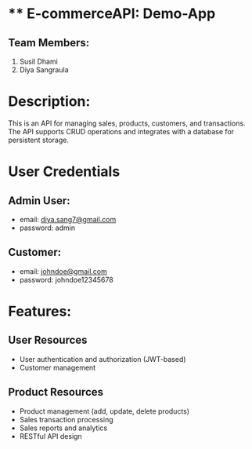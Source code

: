 # ** E-commerceAPI: Demo-App

##  Team Members:
1.  Susil Dhami
2.  Diya Sangraula

# Description: 
This is an API for managing sales, products, customers, and transactions. The API supports CRUD operations and integrates with a database for persistent storage.



#  User Credentials
## Admin User:
- email: diya.sang7@gmail.com
- password: admin

## Customer:
- email: johndoe@gmail.com
- password: johndoe12345678

# Features:

## User Resources
- User authentication and authorization (JWT-based)
- Customer management

## Product Resources
- Product management (add, update, delete products)
- Sales transaction processing
- Sales reports and analytics
- RESTful API design

